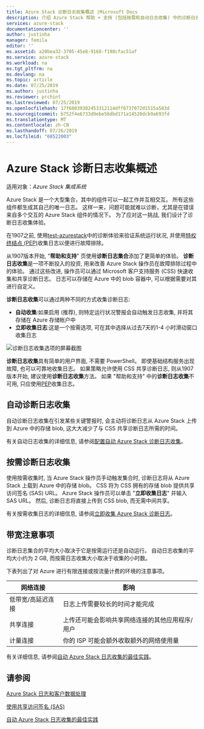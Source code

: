 ```yaml
---
title: Azure Stack 诊断日志收集概述 |Microsoft Docs
description: 介绍 Azure Stack 帮助 + 支持 (包括按需和自动日志收集) 中的诊断日志收集。
services: azure-stack
documentationcenter: ''
author: justinha
manager: femila
editor: ''
ms.assetid: a20bea32-3705-45e8-9168-f198cfac51af
ms.service: azure-stack
ms.workload: na
ms.tgt_pltfrm: na
ms.devlang: na
ms.topic: article
ms.date: 07/25/2019
ms.author: justinha
ms.reviewer: prchint
ms.lastreviewed: 07/25/2019
ms.openlocfilehash: 17f68039382453312114dff8737072d1515a583d
ms.sourcegitcommit: b752f4e6733d9ebe56dbd171a14528dcb9a693fd
ms.translationtype: MT
ms.contentlocale: zh-CN
ms.lasthandoff: 07/26/2019
ms.locfileid: "68522003"
---
```

# <a name="overview-of-azure-stack-diagnostic-log-collection"></a>Azure Stack 诊断日志收集概述 

适用对象：*Azure Stack 集成系统*

Azure Stack 是一个大型集合，其中的组件可以一起工作并互相交互。 所有这些组件都生成其自己的唯一日志。 这样一来，问题可能就难以诊断，尤其是在错误来自多个交互的 Azure Stack 组件的情况下。 为了应对这一挑战, 我们设计了诊断日志收集体验。 

在1907之前, 使用[test-azurestack](azure-stack-diagnostic-test.md)中的诊断体验来验证系统运行状况, 并使用[特权终结点 (PEP)](azure-stack-configure-on-demand-diagnostic-log-collection.md#using-pep)收集日志以便进行故障排除。 

从1907版本开始, "**帮助和支持**" 页使用**诊断日志集合**添加了更简单的体验。 
**诊断日志收集**是一项不断投入的投资, 用来改善 Azure Stack 操作员在故障排除过程中的体验。 通过这些改进, 操作员可以通过 Microsoft 客户支持服务 (CSS) 快速收集和共享诊断日志。 日志可以存储在 Azure 中的 blob 容器中, 可以根据需要对其进行自定义。    
   
**诊断日志收集**可以通过两种不同的方式收集诊断日志:

- **自动收集**:如果启用 (推荐), 则特定运行状况警报会自动触发日志收集, 并将其存储在 Azure 存储帐户中
- **立即收集日志**:这是一个按需选项, 可在其中选择从过去7天的1-4 小时滑动窗口收集日志

![诊断日志收集选项的屏幕截图](media/azure-stack-automatic-log-collection/azure-stack-log-collection-overview.png)

**诊断日志收集**具有简单的用户界面, 不需要 PowerShell。 即使基础结构服务出现故障, 也可以可靠地收集日志。
如果策略允许使用 CSS 共享诊断日志, 则从1907版本开始, 建议使用**诊断日志收集**方法。 如果 "帮助和支持" 中的**诊断日志收集**不可用, 只应使用[PEP](azure-stack-configure-on-demand-diagnostic-log-collection.md#using-pep)收集日志。

## <a name="automatic-diagnostic-log-collection"></a>自动诊断日志收集 

自动诊断日志收集在引发某些关键警报时, 会主动将诊断日志从 Azure Stack 上传到 Azure 中的存储 blob, 这大大减少了与 CSS 共享诊断日志所需的时间。

有关自动日志收集的详细信息, 请参阅[配置自动 Azure Stack 诊断日志收集](azure-stack-configure-automatic-diagnostic-log-collection.md)。

## <a name="on-demand-diagnostic-log-collection"></a>按需诊断日志收集

使用按需收集时, 当 Azure Stack 操作员手动触发集合时, 诊断日志将从 Azure Stack 上载到 Azure 中的存储 blob。
CSS 将为 CSS 拥有的存储 blob 提供共享访问签名 (SAS) URL。 Azure Stack 操作员可以单击 "**立即收集日志**" 并输入 SAS URL。 然后, 诊断日志将直接上传到 CSS blob, 而无需中间共享。 

有关按需收集日志的详细信息, 请参阅[立即收集 Azure Stack 诊断日志](azure-stack-configure-on-demand-diagnostic-log-collection.md)。

## <a name="bandwidth-considerations"></a>带宽注意事项

诊断日志集合的平均大小取决于它是按需运行还是自动运行。 自动日志收集的平均大小约为 2 GB, 而按需日志收集大小取决于收集的小时数。 

下表列出了对 Azure 进行有限连接或按流量计费的环境的注意事项。

| 网络连接 | 影响 |
|--------------------|--------|
| 低带宽/高延迟连接 | 日志上传需要较长的时间才能完成 | 
| 共享连接 | 上传还可能会影响共享网络连接的其他应用程序/用户 |
| 计量连接 | 你的 ISP 可能会额外收取额外的网络使用量 |

有关详细信息, 请参阅[自动 Azure Stack 日志收集的最佳实践](azure-stack-best-practices-automatic-diagnostic-log-collection.md)。

## <a name="see-also"></a>请参阅

[Azure Stack 日志和客户数据处理](https://docs.microsoft.com/azure-stack/operator/azure-stack-data-collection)

[使用共享访问签名 (SAS)](https://docs.microsoft.com/azure/storage/common/storage-dotnet-shared-access-signature-part-1)

[自动 Azure Stack 日志收集的最佳实践](azure-stack-best-practices-automatic-diagnostic-log-collection.md)
